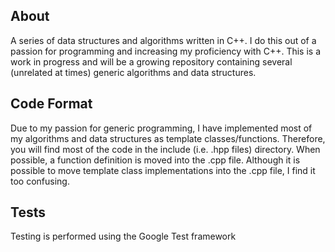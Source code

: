 ## About ##
A series of data structures and algorithms written in C++. I do this out of a passion for programming and increasing my proficiency with C++. This is a work in progress and will be a growing repository containing several (unrelated at times) generic algorithms and data structures. 

## Code Format ##
Due to my passion for generic programming, I have implemented most of my algorithms and data structures as template classes/functions. Therefore, you will find most of the code in the include (i.e. .hpp files) directory. When possible, a function definition is moved into the .cpp file. Although it is possible to move template class implementations into the .cpp file, I find it too confusing. 

## Tests ##
Testing is performed using the Google Test framework
